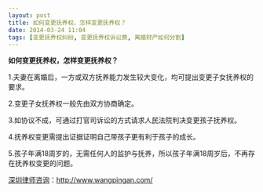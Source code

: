 ```yaml
---
layout: post
title: 如何变更抚养权，怎样变更抚养权？
date: 2014-03-24 11:04
tags: [变更抚养权纠纷, 变更抚养权诉讼费, 离婚财产如何分割]
---
```

<strong>如何变更抚养权，怎样变更抚养权？</strong>

1.夫妻在离婚后，一方或双方抚养能力发生较大变化，均可提出变更子女抚养权的要求。

2.变更子女抚养权一般先由双方协商确定。

3.如协议不成，可通过打官司诉讼的方式请求人民法院判决变更孩子抚养权。

4.抚养权变更需提出证据证明自己带孩子更有利于孩子的成长。

5.孩子年满18周岁的，无需任何人的监护与抚养，所以孩子年满18周岁后，不再存在抚养权变更的问题。

<a href="http://www.wangpingan.com/">深圳律师咨询</a>：<a href="http://www.wangpingan.com/">http://www.wangpingan.com/</a>

